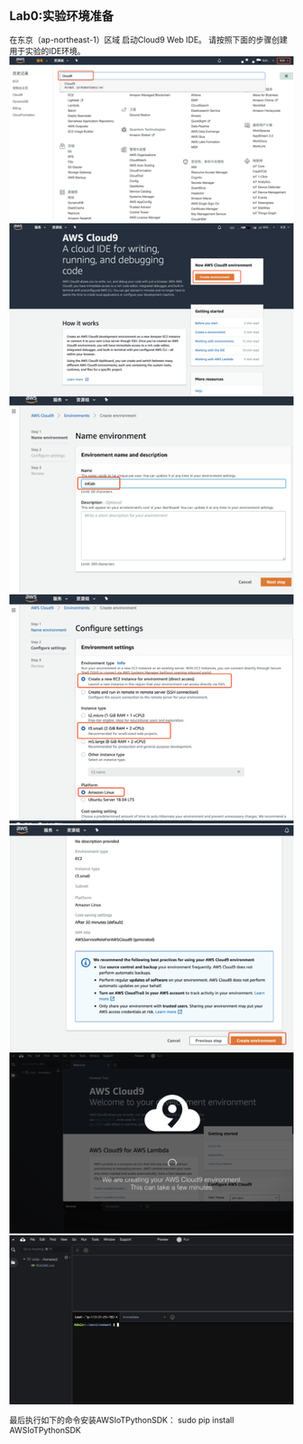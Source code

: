 ## Lab0:实验环境准备

在东京（ap-northeast-1）区域 启动Cloud9 Web IDE。
请按照下面的步骤创建用于实验的IDE环境。
![](./md_image/cloud9_1.png)
![](./md_image/cloud9_2.png)
![](./md_image/cloud9_3.png)
![](./md_image/cloud9_4.png)
![](./md_image/cloud9_5.png)
![](./md_image/cloud9_6.png)
![](./md_image/cloud9_7.png)

最后执行如下的命令安装AWSIoTPythonSDK：
sudo pip install AWSIoTPythonSDK
